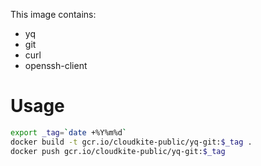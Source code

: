 This image contains:

* yq
* git
* curl
* openssh-client

# Usage
```bash
export _tag=`date +%Y%m%d`
docker build -t gcr.io/cloudkite-public/yq-git:$_tag .
docker push gcr.io/cloudkite-public/yq-git:$_tag
```

